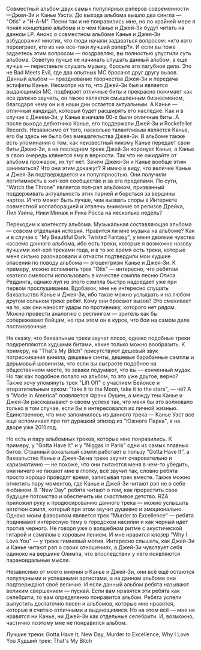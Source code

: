 Совместный альбом двух самых популярных рэперов современности —Джея-Зи и Канье Уэста. До выхода альбома вышло два сингла — "Otis" и "H-A-M". Песни так и не понравились мне, но по крайней мере я понял концепцию альбома и о чем Канье и Джей-Зи будут читать на данном LP. Анонс о совместном альбоме Канье и Джея-Зи взбудоражил многих, что люди начали задаваться вопросом: «кто кого переиграет, кто из них все-таки лучший рэпер?». И если вы тоже задаетесь этим вопросом — поздравляю, вы полностью упустили суть альбома. Советую лучше не начинать слушать данный альбом, а еще лучше — перестаньте слушать музыку, бросьте это пагубное дело. Это не Bad Meets Evil, где два опытных МС бросают друг другу вызов. Данный альбом — празднование творчества Джея-Зи и передача эстафеты Канье. Несмотря на то, что Джей-Зи был и является выдающимся МС, подбирает отличные биты и прекрасно понимает как все должно звучать, он также является смышленным бизнесменом, благодаря чему он и в наши дни остается актуальным. А Канье — отличный кандидат, который будет расширять его наследие. Как и в случае с Джеем-Зи, у Канье в начале 00-х были отличные биты. А после выхода дебютника Канье, его поддержали Джей-Зи и Rockefeller Records. Независимо от того, насколько талантливым является Канье, его бы здесь не было без вмешательства Джея-Зи. В альбоме также есть упоминания о том, как неизвестный никому Канье передает свои биты Джею-Зи, а на последнем треке Джей-Зи коронует Канье, а Канье в свою очередь клянется ему в верности. Так что не ожидайте от альбома прожарок, их тут нет. Зачем Джею-Зи и Канье вообще этим заниматься? Что они этим докажут? Я имею в виду, что величие Канье и Джея-Зи подтверждается их популярностью. Они получили легитимность в хип-хоп сообществе и за его пределами. По сути, "Watch the Throne" является поп-рэп альбомом, призванный поддерживать актуальность этих парней и бороться за вершины чартов. И что может быть лучше, чем вызвать споры в Интернете совместной коллаборацией и отвлечь внимание от релизов Дрейка, Лил Уэйна, Ники Минаж и Рика Росса на несколько недель?

Переходим к контексту альбома. Музыкальная составляющая альбома — совсем отдельная история. Нравится ли мне музыка на альбоме? Как и в случае с "My Beautiful Dark Twisted Fantasy", у меня двоякие чувства касаемо данного альбома, ибо есть треки, которые я возможно назову лучшими хип-хоп треками года, и в то же время есть треки, которые меня сильно разочаровали и отчасти подтвердили мои худшие опасения по поводу альбома — эгоцентризм Канье и Джея-Зи. К примеру, можно вспомнить трек "Otis" — интересно, что ребятам хватило смелости использовать в качестве сэмпла песню Отиса Реддинга, однако луп из этого сэмпла быстро надоедает уже при первом прослушивании. Вдобавок, мне не интересно слушать бахвальство Канье и Джея-Зи, ибо такое можно услышать и на любом другом сольном треке ребят. Кому они бросают вызов? Это смахивает на то, как они наносят удары по противнику, которого нет рядом. Можно провести аналогию с реслингом — зритель как бы сопережевает бойцам, но при этом он в курсе, что бои на самом деле постановочные.

Не скажу, что бахвальные треки звучат плохо, однако подобные треки подкрепляются худшими битами, какие только можно вообразить. К примеру, на "That's My Bitch" присутствуют дешевый звук потрескивания винила, дешевые синты, дешевые барабанные сэмплы и дерьмовый шовинизм, что если вы сыграете подобное на общественном месте, то зеваки подумают, что вы — конченный мудак. Но так как подобное попало на альбом, то это уже другое, верно? Также хочу упомянуть трек "Lift Off" с участием Бейонсе и отвратительным хуком: "take it to the Moon, take it to the stars", — чё? А в "Made in America" появляется Фрэнк Оушен, а между тем Канье и Джей-Зи рассказывают о своем успехе так, что меня бы это волновало только в том случае, если бы я интересовался их личной жизнью. Единственное, что мне запомнилось из данного трека — Канье Уэст все еще вспоминает про тот дурацкий эпизод из "Южного Парка", а на дворе уже 2011 год.

Но есть и пару альбомных треков, которые мне понравились. К примеру, у "Gotta Have It" и у "Niggas in Paris" одни из самых плавных битов. Странный вокальный сэмпл работает в пользу "Gotta Have It", а бахвальство Канье и Джея-Зи на треке звучит очаровательно и харизматично — не похоже, что они пытаются меня в чем-то убедить, они ничего не пихают мне в глотку, всё звучит так, словно ребята просто хорошо проводят время, записывая трек вместе. Также можно отметить пару моментов, где Канье и Джей-Зи читают рэп не о себе любимом. В "New Day" ребята читают о том, как прорастить свое будущее потомство и обеспечить им счастливое детство. RZA приложил руку к продюсированию данного трека — можно услышать автотюн сэмпл, который при этом звучит душевно и эмоционально. Однако моим фаворитом является трек "Murder to Excellence" — ребята поднимают интересную тему о городском насилии и как черный идет против черного. Не говоря уже о волшебном ритме с акустической гитарой и сэмплом с хоровым пением. И мне нравится клозер "Why I Love You" — у трека гимновый мотив. Интересно слышать, как Джей-Зи и Канье читают рэп о своих отношениях, а Джей-Зи чувствует себя одиноко на вершине Олимпа, что впоследствии у него появляются параноидальные мысли.

Независимо от моего мнения о Канье и Джей-Зи, они всё ещё остаются популярными и успешными артистами, а на данном альбоме они подтверждают своё величие. И если данный альбом ребята называют великим свершением — пускай. Если вам нравятся эти ребята как селебрити, то вам определенно понравится альбом. Ребята успели выпустить достаточно песен и альбомов, которые мне нравятся, которые я считаю отличными и выдающимися. Но на этом всё — мне не нравятся ни Канье, ни Джей-Зи как отдельные селебрити. И, возможно, частично поэтому мне не понравился альбом.

Лучшие треки: Gotta Have It, New Day, Murder to Excellence, Why I Love You
Худший трек: That's My Bitch
